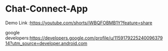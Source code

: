 # Chat-Connect-App

Demo Link :https://youtube.com/shorts/jWBQFOBMB1Y?feature=share

google developers:https://developers.google.com/profile/u/115917922524009637914?utm_source=developer.android.com
